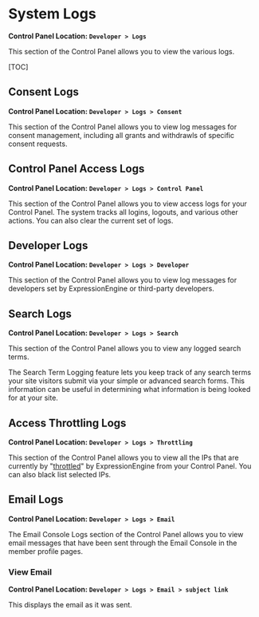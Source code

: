 <!--
    This source file is part of the open source project
    ExpressionEngine User Guide (https://github.com/ExpressionEngine/ExpressionEngine-User-Guide)

    @link      https://expressionengine.com/
    @copyright Copyright (c) 2003-2020, Packet Tide, LLC (https://ellislab.com)
    @license   https://expressionengine.com/license Licensed under Apache License, Version 2.0
-->

# System Logs

**Control Panel Location: `Developer > Logs`**

This section of the Control Panel allows you to view the various logs.

[TOC]

## Consent Logs

**Control Panel Location: `Developer > Logs > Consent`**

This section of the Control Panel allows you to view log messages for consent management, including all grants and withdrawls of specific consent requests.

## Control Panel Access Logs

**Control Panel Location: `Developer > Logs > Control Panel`**

This section of the Control Panel allows you to view access logs for your Control Panel. The system tracks all logins, logouts, and various other actions. You can also clear the current set of logs.

## Developer Logs

**Control Panel Location: `Developer > Logs > Developer`**

This section of the Control Panel allows you to view log messages for developers set by ExpressionEngine or third-party developers.

## Search Logs

**Control Panel Location: `Developer > Logs > Search`**

This section of the Control Panel allows you to view any logged search terms.

The Search Term Logging feature lets you keep track of any search terms your site visitors submit via your simple or advanced search forms. This information can be useful in determining what information is being looked for at your site.

## Access Throttling Logs

**Control Panel Location: `Developer > Logs > Throttling`**

This section of the Control Panel allows you to view all the IPs that are currently by "[throttled](control-panel/settings/throttling.md)" by ExpressionEngine from your Control Panel. You can also black list selected IPs.

## Email Logs

**Control Panel Location: `Developer > Logs > Email`**

The Email Console Logs section of the Control Panel allows you to view email messages that have been sent through the Email Console in the member profile pages.

### View Email

**Control Panel Location: `Developer > Logs > Email > subject link`**

This displays the email as it was sent.
